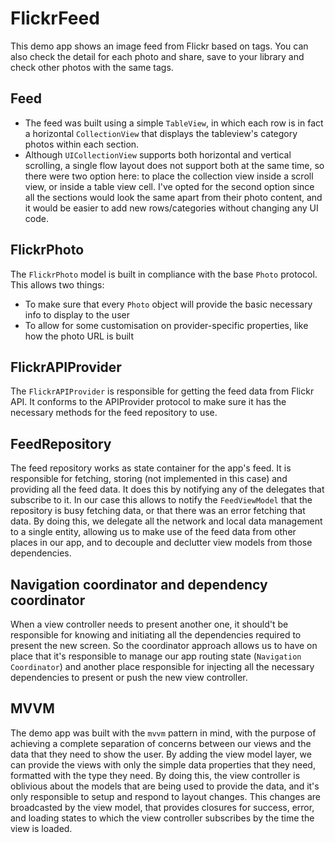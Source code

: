 # FlickrFeed

This demo app shows an image feed from Flickr based on tags.
You can also check the detail for each photo and share, save to your library and check other photos with the same tags.

## Feed
* The feed was built using a simple `TableView`, in which each row is in fact a horizontal `CollectionView` that displays the tableview's category photos within each section.
* Although `UICollectionView` supports both horizontal and vertical scrolling, a single flow layout does not support both at the same time, so there were two option here: to place the collection view inside a scroll view, or inside a table view cell. I've opted for the second option since all the sections would look the same apart from their photo content, and it would be easier to add new rows/categories without changing any UI code.

## FlickrPhoto
The `FlickrPhoto` model is built in compliance with the base `Photo` protocol. This allows two things:
 
* To make sure that every `Photo` object will provide the basic necessary info to display to the user
* To allow for some customisation on provider-specific properties, like how the photo URL is built

## FlickrAPIProvider
The `FlickrAPIProvider` is responsible for getting the feed data from Flickr API. It conforms to the APIProvider protocol to make sure it has the necessary methods for the feed repository to use.

## FeedRepository
The feed repository works as state container for the app's feed. It is responsible for fetching, storing (not implemented in this case) and providing all the feed data. It does this by notifying any of the delegates that subscribe to it. In our case this allows to notify the `FeedViewModel` that the repository is busy fetching data, or that there was an error fetching that data. By doing this, we delegate all the network and local data management to a single entity, allowing us to make use of the feed data from other places in our app, and to decouple and declutter view models from those dependencies.

## Navigation coordinator and dependency coordinator
When a view controller needs to present another one, it should't be responsible for knowing and initiating all the dependencies required to present the new screen. So the coordinator approach allows us to have on place that it's responsible to manage our app routing state (`Navigation Coordinator`) and another place responsible for injecting all the necessary dependencies to present or push the new view controller.

## MVVM
The demo app was built with the `mvvm` pattern in mind, with the purpose of achieving a complete separation of concerns between our views and the data that they need to show the user. By adding the view model layer, we can provide the views with only the simple data properties that they need, formatted with the type they need. By doing this, the view controller is oblivious about the models that are being used to provide the data, and it's only responsible to setup and respond to layout changes. This changes are broadcasted by the view model, that provides closures for success, error, and loading states to which the view controller subscribes by the time the view is loaded.

